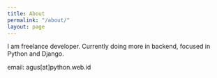 ```yaml
---
title: About
permalink: "/about/"
layout: page
---
```


I am freelance developer. Currently doing more in backend, focused in Python and Django.

email: agus[at]python.web.id
